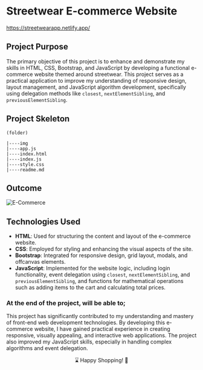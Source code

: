 # Streetwear E-commerce Website

https://streetwearapp.netlify.app/

## Project Purpose
The primary objective of this project is to enhance and demonstrate my skills in HTML, CSS, Bootstrap, and JavaScript by developing a functional e-commerce website themed around streetwear. This project serves as a practical application to improve my understanding of responsive design, layout management, and JavaScript algorithm development, specifically using delegation methods like `closest`, `nextElementSibling`, and `previousElementSibling`.


## Project Skeleton


```
(folder)

|----img
|----app.js
|----index.html
|----index.js
|----style.css
|----readme.md

```



## Outcome

![E-Commerce](https://github.com/ucangun/E_Commerce_Project/assets/149247682/4edfc770-b026-41d4-8ba4-c42e9daa4534)



## Technologies Used
- **HTML**: Used for structuring the content and layout of the e-commerce website.
- **CSS**: Employed for styling and enhancing the visual aspects of the site.
- **Bootstrap**: Integrated for responsive design, grid layout, modals, and offcanvas elements.
- **JavaScript**: Implemented for the website logic, including login functionality, event delegation using `closest`, `nextElementSibling`, and `previousElementSibling`, and functions for mathematical operations such as adding items to the cart and calculating total prices.

### At the end of the project, will be able to;

This project has significantly contributed to my understanding and mastery of front-end web development technologies. By developing this e-commerce website, I have gained practical experience in creating responsive, visually appealing, and interactive web applications. The project also improved my JavaScript skills, especially in handling complex algorithms and event delegation.

<p align="center"> ⌛ Happy Shopping!  🛒 </p>

